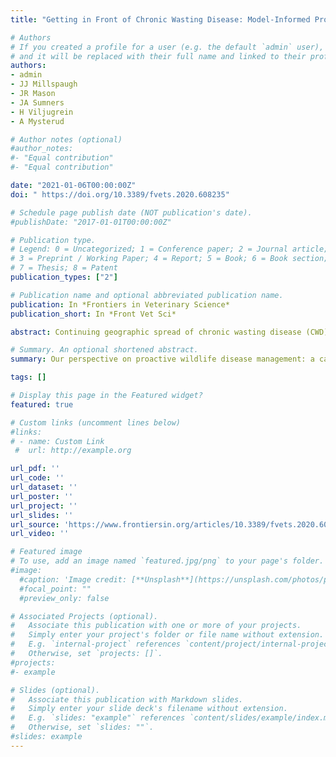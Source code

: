 ```yaml
---
title: "Getting in Front of Chronic Wasting Disease: Model-Informed Proactive Approach for Managing an Emerging Wildlife Disease"

# Authors
# If you created a profile for a user (e.g. the default `admin` user), write the username (folder name) here 
# and it will be replaced with their full name and linked to their profile.
authors:
- admin
- JJ Millspaugh
- JR Mason
- JA Sumners
- H Viljugrein
- A Mysterud

# Author notes (optional)
#author_notes:
#- "Equal contribution"
#- "Equal contribution"

date: "2021-01-06T00:00:00Z"
doi: " https://doi.org/10.3389/fvets.2020.608235"

# Schedule page publish date (NOT publication's date).
#publishDate: "2017-01-01T00:00:00Z"

# Publication type.
# Legend: 0 = Uncategorized; 1 = Conference paper; 2 = Journal article;
# 3 = Preprint / Working Paper; 4 = Report; 5 = Book; 6 = Book section;
# 7 = Thesis; 8 = Patent
publication_types: ["2"]

# Publication name and optional abbreviated publication name.
publication: In *Frontiers in Veterinary Science*
publication_short: In *Front Vet Sci*

abstract: Continuing geographic spread of chronic wasting disease (CWD) poses a serious threat to the sustainable future of cervids and hunting in North America. Moreover, CWD has been detected in captive cervids in South Korea and, in recent years, in free-ranging reindeer in Europe (Norway). Management of this disease is limited by logistical, financial, and sociopolitical considerations, and current strategies primarily focus on reducing host densities through hunter harvest and targeted culling. The success of such strategies in mitigating the spread and prevalence of CWD only upon detection is questionable. Here, we propose a proactive approach that emphasizes pre-emptive management through purposeful integration of virtual experiments (simulating alternate interventions as model scenarios) with the aim of evaluating their effectiveness. Here, we have used a published agent-based model that links white-tailed deer demography and behavior with CWD transmission dynamics to first derive a CWD outbreak trajectory and then use the trajectory to highlight issues associated with different phases of the CWD outbreak (pre-establishment/transition/endemic). Specifically, we highlight the practical constraints on surveillance in the pre-establishment phase and recommend that agencies use a realistic detection threshold for their CWD surveillance programs. We further demonstrate that many disease introductions are "dead ends" not leading to a full epidemic due to high stochasticity and harvesting in the pre-establishment phase of CWD. Model evaluated pre-emptive (pre-detection) harvest strategies could increase the resilience of the deer population to CWD spread and establishment. We conclude it is important to adaptively position CWD management ahead of, rather than behind, the CWD front.

# Summary. An optional shortened abstract.
summary: Our perspective on proactive wildlife disease management: a call for using a phase-specific CWD management strategies informed by an analytical approach.

tags: []

# Display this page in the Featured widget?
featured: true

# Custom links (uncomment lines below)
#links:
# - name: Custom Link
 #  url: http://example.org

url_pdf: ''
url_code: ''
url_dataset: ''
url_poster: ''
url_project: ''
url_slides: ''
url_source: 'https://www.frontiersin.org/articles/10.3389/fvets.2020.608235/full'
url_video: ''

# Featured image
# To use, add an image named `featured.jpg/png` to your page's folder. 
#image:
  #caption: 'Image credit: [**Unsplash**](https://unsplash.com/photos/pLCdAaMFLTE)'
  #focal_point: ""
  #preview_only: false

# Associated Projects (optional).
#   Associate this publication with one or more of your projects.
#   Simply enter your project's folder or file name without extension.
#   E.g. `internal-project` references `content/project/internal-project/index.md`.
#   Otherwise, set `projects: []`.
#projects:
#- example

# Slides (optional).
#   Associate this publication with Markdown slides.
#   Simply enter your slide deck's filename without extension.
#   E.g. `slides: "example"` references `content/slides/example/index.md`.
#   Otherwise, set `slides: ""`.
#slides: example
---
```

